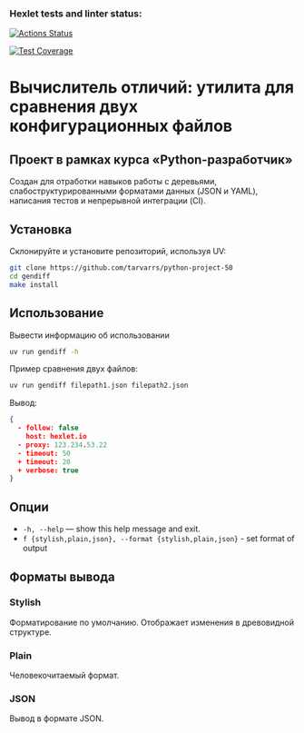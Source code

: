 ### Hexlet tests and linter status:
[![Actions Status](https://github.com/tarvarrs/python-project-50/actions/workflows/hexlet-check.yml/badge.svg)](https://github.com/tarvarrs/python-project-50/actions)

[![Test Coverage](https://api.codeclimate.com/v1/badges/63b6dcb1b16fefbeefe3/test_coverage)](https://codeclimate.com/github/tarvarrs/python-project-50/test_coverage)

# Вычислитель отличий: утилита для сравнения двух конфигурационных файлов

## Проект в рамках курса «Python-разработчик»

Создан для отработки навыков работы с деревьями, слабоструктурированными форматами данных (JSON и YAML), написания тестов и непрерывной интеграции (CI).

## Установка

Склонируйте и установите репозиторий, используя UV:

```sh
git clone https://github.com/tarvarrs/python-project-50
cd gendiff
make install
```

## Использование

Вывести информацию об использовании

```sh
uv run gendiff -h
```

Пример сравнения двух файлов:

```sh
uv run gendiff filepath1.json filepath2.json
```

Вывод:

```json
{
  - follow: false
    host: hexlet.io
  - proxy: 123.234.53.22
  - timeout: 50
  + timeout: 20
  + verbose: true
}
```

## Опции

- `-h, --help` — show this help message and exit.
- `f {stylish,plain,json}, --format {stylish,plain,json}` - set format of output
                        
## Форматы вывода

### Stylish

Форматирование по умолчанию. Отображает изменения в древовидной структуре.

### Plain

Человекочитаемый формат.

### JSON

Вывод в формате JSON.



